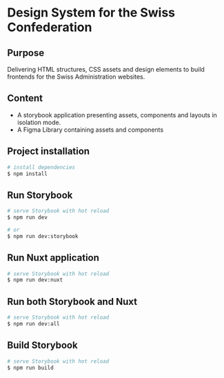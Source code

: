 # Design System for the Swiss Confederation

## Purpose

Delivering HTML structures, CSS assets and design elements to build frontends for the Swiss Administration websites.

## Content

- A storybook application presenting assets, components and layouts in isolation mode.
- A Figma Library containing assets and components

## Project installation

```bash
# install dependencies
$ npm install
```

## Run Storybook

```bash
# serve Storybook with hot reload
$ npm run dev

# or
$ npm run dev:storybook
```

## Run Nuxt application

```bash
# serve Storybook with hot reload
$ npm run dev:nuxt
```

## Run both Storybook and Nuxt

```bash
# serve Storybook with hot reload
$ npm run dev:all
```

## Build Storybook

```bash
# serve Storybook with hot reload
$ npm run build
```
